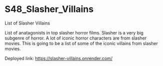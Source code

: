 # S48_Slasher_Villains

List of Slasher Villains

List of anatagonists in top slasher horror films. Slasher is a very big subgenre of horror. A lot of iconic horror characters are from slasher movies. This is going to be a list of some of the iconic villains from slasher movies.


Deployed link: https://slasher-villains.onrender.com/
